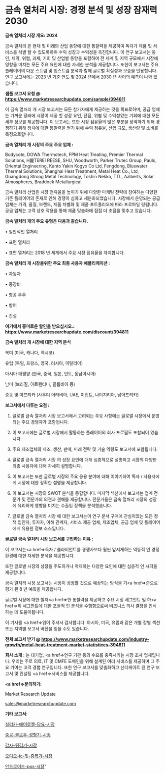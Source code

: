 # 금속 열처리 시장: 경쟁 분석 및 성장 잠재력 2030

<strong>금속 열처리 시장 개요: 2024</strong>

금속 열처리 은 현재 및 미래의 산업 동향에 대한 통찰력을 제공하여 독자가 제품 및 서비스를 식별 할 수 있도록하여 수익 성장과 수익성을 촉진합니다. 이 연구 보고서는 동인, 제약, 위협, 과제, 기회 및 산업별 동향을 포함하여 전 세계 및 지역 규모에서 시장에 영향을 미치는 모든 주요 요인에 대한 자세한 분석을 제공합니다. 또한이 보고서는 주요 플레이어의 다운 스트림 및 업스트림 분석과 함께 글로벌 확실성과 보증을 인용합니다. 연구 보고서에는 2023 년 기준 연도 및 2024 년에서 2030 년 사이의 예측이 나와 있습니다.



<strong>샘플 보고서 요청 @ <a href=https://www.marketresearchupdate.com/sample/394811>https://www.marketresearchupdate.com/sample/394811</a></strong>

이 금속 열처리 개 시장 보고서는 모든 참가자에게 제공하는 것을 목표로하며, 공급 업체는 가까운 장래에 시장이 제공 할 성장 요인, 단점, 위협 및 수익성있는 기회에 대한 모든 세부 정보를 제공합니다. 이 보고서는 또한 시장 점유율의 많은 부분을 장악하기 위해 경쟁하기 위해 정치에 대한 통찰력을 얻기 위해 수익 점유율, 산업 규모, 생산량 및 소비를 특징으로합니다.



<strong>금속 열처리 개 시장의 주요 주요 업체 :</strong>

Bodycote, DOWA Thermotech, FPM Heat Treating, Premier Thermal Solutions, H麗TEREI REESE, SHU, Woodworth, Parker Trutec Group, Paulo, Oriental Engineering, Kanto Yakin Kogyo Co Ltd, Fengdong, Bluewater Thermal Solutions, Shanghai Heat Treatment, Metal Heat Co., Ltd, Guangdong Strong Metal Technology, Toshin Nekko, TTL, Aalberts, Solar Atmospheres, Braddock Metallurgical

금속 열처리 산업은 시장 점유율을 높이기 위해 다양한 마케팅 전략에 참여하는 다양한 기존 플레이어의 존재로 인해 경쟁이 심하고 세분화되었습니다. 시장에서 운영되는 공급 업체는 가격, 품질, 브랜드, 제품 차별화 및 제품 포트폴리오에 따라 프로파일 링됩니다. 공급 업체는 고객 상호 작용을 통해 제품 맞춤화에 점점 더 초점을 맞추고 있습니다.



<strong>금속 열처리 개의 주요 유형은 다음과 같습니다.</strong>

• 일반적인 열처리

• 표면 열처리

• 표면 열처리는 2018 년 세계에서 주요 시장 점유율을 차지합니다.



<strong>금속 열처리 개 시장을위한 주요 최종 사용자 애플리케이션 :</strong>

• 자동차

• 중장비

• 항공 우주

• 방어

• 건설



<strong>여기에서 흥미로운 할인을 받으십시오.: <a href=https://www.marketresearchupdate.com/discount/394811>https://www.marketresearchupdate.com/discount/394811</a></strong>



<strong>금속 열처리 개 시장에 대한 지역 분석</strong>

북미 (미국, 캐나다, 멕시코)

유럽 (독일, 프랑스, 영국, 러시아, 이탈리아)

아시아 태평양 (한국, 중국, 일본, 인도, 동남아시아)

남미 (브라질, 아르헨티나, 콜롬비아 등)

중동 및 아프리카 (사우디 아라비아, UAE, 이집트, 나이지리아, 남아프리카)



<strong>보고서에서 다루는 요점 :</strong>

1. 글로벌 금속 열처리 시장 보고서에서 고려되는 주요 사항에는 글로벌 시장에서 운영되는 주요 경쟁자가 포함됩니다.

2. 이 보고서에는 글로벌 시장에서 활동하는 플레이어의 회사 프로필도 포함되어 있습니다.

3. 주요 제조업체의 제조, 생산, 판매, 미래 전략 및 기술 역량도 보고서에 포함됩니다.

4. 글로벌 금속 열처리 시장 의 성장 요인에 대해 심층적으로 설명하고 시장의 다양한 최종 사용자에 대해 자세히 설명합니다.

5. 이 보고서는 또한 글로벌 시장의 주요 응용 분야에 대해 이야기하여 독자 / 사용자에게 시장에 대한 정확한 설명을 제공합니다.

6. 이 보고서는 시장의 SWOT 분석을 통합합니다. 마지막 섹션에서 보고서는 업계 전문가 및 전문가의 의견과 견해를 제공합니다. 전문가들은 금속 열처리 시장의 성장에 유리하게 영향을 미치는 수출입 정책을 분석했습니다.

7. 글로벌 금속 열처리 시장 에 대한 보고서는이 연구 문서 구매에 관심이있는 모든 정책 입안자, 투자자, 이해 관계자, 서비스 제공 업체, 제조업체, 공급 업체 및 플레이어에게 유용한 정보 소스입니다.



<strong>글로벌 금속 열처리 시장 보고서를 구입하는 이유 :</strong>

이 보고서는<a href=>독자 / 클</a>라이언트를 경쟁사보다 훨씬 앞서게하는 역동적 인 경쟁 환경에 대한 자세한 분석을 제공합니다.

또한 글로벌 시장의 성장을 주도하거나 억제하는 다양한 요인에 대한 심층적 인 시각을 제공합니다.

금속 열처리 시장 보고서는 시장이 성장할 것으로 예상되는 방식을 기<a href=>준으로</a> 평가 된 8 년 예측을 제공합니다.

글로벌 시장에 대한 철저<a href=>한 통찰력</a>을 제공하고 주요 시장 세그먼트 및 하<a href=>위 세그</a>먼트에 대한 포괄적 인 분석을 수행함으로써 비즈니스 의사 결정을 인식하는 데 도움이됩니다.

이 기사를 <a href=>읽어 주</a>셔서 감사합니다. 아시아, 미국, 유럽과 같은 개별 장별 섹션 또는 지역별 보고서 버전을 얻을 수도 있습니다.



<strong>전체 보고서 받기 @ <a href=https://www.marketresearchupdate.com/industry-growth/metal-heat-treatment-market-statistices-394811>https://www.marketresearchupdate.com/industry-growth/metal-heat-treatment-market-statistices-394811</a></strong>



<strong>회사 소개 :</strong>
는 대기업, <a href=>연구 기</a>관 등의 수요를 충족시키는 시장 조사 업체입니다. 우리는 주로 의료, IT 및 CMFE 도메인을 위해 설계된 여러 서비스를 제공하며 그 주요 기여는 고객 경험 연구입니다. 또한 연구 보고서를 맞춤화하고 신디케이트 된 연구 보고서 및 컨설팅 <a href=>서비</a>스를 제공합니다.



<strong><a href=>문의하기:</a></strong>

Market Research Update

sales@marketresearchupdate.com



<strong>기타 보고서:</strong>

<a href=https://www.linkedin.com/pulse/실리카-에어로젤-담요-시장-규모-및-성장-2023-market-matrix-musings-analysis/>실리카-에어로젤-담요-시장</a>

<a href=https://www.linkedin.com/pulse/중공-블로우-성형기-시장-규모-및-성장-2023-trendsetters-talk-360-analysis-covnf/>중공-블로우-성형기-시장</a>

<a href=https://www.linkedin.com/pulse/감자-튀김기-시장-진입-전략-및-위험-평가2029년-survey-savvy-insights-360-analysis-zp4tf/>감자-튀김기-시장</a>

<a href=https://www.linkedin.com/pulse/오디오-ic-및-증폭기-시장-진입-전략-위험-평가2030년-survey-savvy-insights-360-analysis-sjjbf/>오디오-ic-및-증폭기-시장</a>

<a href=https://www.linkedin.com/pulse/안드로이드-pos-시장-경쟁-분석-및-성장-잠재력-2029-market-matrix-musings-analysis-4wklf/>안드로이드-pos-시장</a>"
